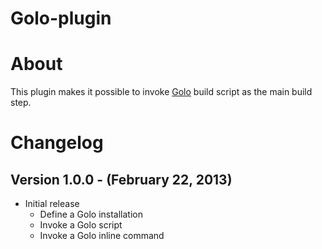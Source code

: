 Golo-plugin
===========

# About #
This plugin makes it possible to invoke [Golo](http://golo-lang.org/) build script as the main build step.


# Changelog #

## Version 1.0.0 - (February 22, 2013) ##
* Initial release
   * Define a Golo installation
   * Invoke a Golo script
   * Invoke a Golo inline command
